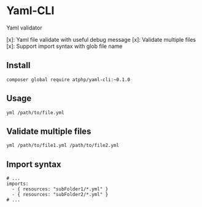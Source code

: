 Yaml-CLI
====

Yaml validator

[x]: Yaml file validate with useful debug message
[x]: Validate multiple files
[x]: Support import syntax with glob file name


## Install

```
composer global require atphp/yaml-cli:~0.1.0
```

## Usage

```
yml /path/to/file.yml
```

## Validate multiple files

```
yml /path/to/file1.yml /path/to/file2.yml
```

## Import syntax

```
# ...
imports:
  - { resources: "subFolder1/*.yml" }
  - { resources: "subFolder2/*.yml" }
# ...
```
